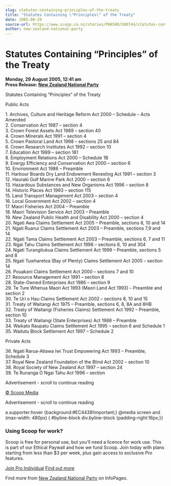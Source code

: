 ```yaml
---
slug: statutes-containing-principles-of-the-treaty
title: "Statutes Containing \"Principles\" of the Treaty"
date: 2005-08-29
source-url: https://www.scoop.co.nz/stories/PA0508/S00744/statutes-containing-principles-of-the-treaty.htm
author: new-zealand-national-party
---
```

Statutes Containing “Principles” of the Treaty
==============================================

**Monday, 29 August 2005, 12:41 am**  
**Press Release: [New Zealand National Party](https://info.scoop.co.nz/New_Zealand_National_Party)**

Statutes Containing “Principles” of the Treaty

Public Acts

1\. Archives, Culture and Heritage Reform Act 2000 – Schedule – Acts Amended  
2\. Conservation Act 1987 – section 4  
3\. Crown Forest Assets Act 1989 – section 40  
4\. Crown Minerals Act 1991 – section 4  
5\. Crown Pastoral Land Act 1998 – sections 25 and 84  
6\. Crown Research Institutes Act 1992 – section 10  
7\. Education Act 1989 – section 181  
8\. Employment Relations Act 2000 – Schedule 1B  
9\. Energy Efficiency and Conservation Act 2000 – section 6  
10\. Environment Act 1986 – Preamble  
11\. Harbour Boards Dry Land Endowment Revesting Act 1991 – section 3  
12\. Hauraki Gulf Marine Park Act 2000 – section 6  
13\. Hazardous Substances and New Organisms Act 1996 – section 8  
14\. Historic Places Act 1993 – section 115  
15\. Land Transport Management Act 2003 – section 4  
16\. Local Government Act 2002 – section 4  
17\. Maori Fisheries Act 2004 – Preamble  
18\. Maori Television Service Act 2003 – Preamble  
19\. New Zealand Public Health and Disability Act 2000 – section 4  
20\. Ngati Awa Claims Settlement Act 2005 – Preamble, sections 8, 10 and 14  
21\. Ngati Ruanui Claims Settlement Act 2003 – Preamble, sections 7,9 and 14  
22\. Ngati Tama Claims Settlement Act 2003 – Preamble, sections 6, 7 and 11  
23\. Ngai Tahu Claims Settlement Act 1998 – sections 6, 10 and 304  
24\. Ngati Turangitukua Claims Settlement Act 1999 – Preamble, sections 5 and 8  
25\. Ngati Tuwharetoa (Bay of Plenty) Claims Settlement Act 2005 – section 14  
26\. Pouakani Claims Settlement Act 2000 – sections 7 and 10  
27\. Resource Management Act 1991 – section 8  
28\. State-Owned Enterprises Act 1986 – section 9  
29\. Te Ture Whenua Maori Act 1993 (Maori Land Act 1993) – Preamble and section 2  
30\. Te Uri o Hau Claims Settlement Act 2002 – sections 8, 10 and 15  
31\. Treaty of Waitangi Act 1975 – Preamble, sections 6, 8, 8A and 8HB  
32\. Treaty of Waitangi (Fisheries Claims) Settlement Act 1992 – Preamble, section 10  
33\. Treaty of Waitangi (State Enterprises) Act 1988 – Preamble  
34\. Waikato Raupatu Claims Settlement Act 1995 – section 6 and Schedule 1  
35\. Waitutu Block Settlement Act 1997 – Schedule 2

Private Acts

36\. Ngati Rarua-Atiawa Iwi Trust Empowering Act 1993 – Preamble, Schedule 3  
37\. Royal New Zealand Foundation of the Blind Act 2002 – section 10  
38\. Royal Society of New Zealand Act 1997 – section 24  
39\. Te Runanga O Ngai Tahu Act 1996 – section

Advertisement - scroll to continue reading





[© Scoop Media](http://www.scoop.co.nz/about/terms.html)  

Advertisement - scroll to continue reading



a.supporter:hover {background:#EC4438!important;} @media screen and (max-width: 480px) { #byline-block div.byline-block {padding-right:16px;}}

### Using Scoop for work?

Scoop is free for personal use, but you’ll need a licence for work use. This is part of our Ethical Paywall and how we fund Scoop. Join today with plans starting from less than $3 per week, plus gain access to exclusive _Pro_ features.  
  
[Join Pro Individual](https://pro.scoop.co.nz/Individual/?from=ProIn24) [Find out more](https://pro.scoop.co.nz/using-scoop-for-work/?from=ProIn24)

Find more from [New Zealand National Party](https://info.scoop.co.nz/New_Zealand_National_Party) on InfoPages.